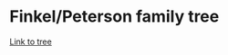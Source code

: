 # Finkel/Peterson family tree

[Link to tree](https://esfinkel.github.io/finkel-peterson-family-tree/)